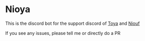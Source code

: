 <h1>Nioya</h1>

<p>
  This is the discord bot for the support discord of
  <a href="https://github.com/toyaxop">Toya</a> and
  <a href="https://github.com/niouf07">Niouf</a>
</p>

<p>If you see any issues, please tell me or directly do a PR</p>
